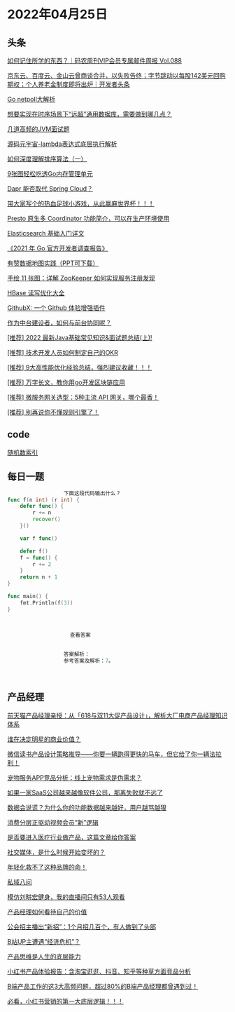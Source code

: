 # 2022年04月25日
## 头条

[如何记住所学的东西？｜码农周刊VIP会员专属邮件周报 Vol.088](https://toutiao.io/k/zyo6ijj)

[京东云、百度云、金山云曾商谈合并，以失败告终；字节跳动以每股142美元回购期权；个人养老金制度即将出炉｜开发者头条](https://toutiao.io/k/kw8g7eo)

[Go netpoll大解析](https://toutiao.io/k/k3hg8lk)

[想要实现在时序场景下“远超”通用数据库，需要做到哪几点？](https://toutiao.io/k/g6bnbpp)

[几道高频的JVM面试题](https://toutiao.io/k/zgzh3st)

[源码元宇宙-lambda表达式底层执行解析](https://toutiao.io/k/g0qmnj0)

[如何深度理解排序算法（一）](https://toutiao.io/k/h1i4jot)

[9张图轻松吃透Go内存管理单元](https://toutiao.io/k/x03gc99)

[Dapr 能否取代 Spring Cloud？](https://toutiao.io/k/3vn7mpg)

[带大家写个的热血足球小游戏，从此赢麻世界杯！！！](https://toutiao.io/k/75w5cea)

[Presto 原生多 Coordinator 功能简介，可以在生产环境使用](https://toutiao.io/k/hhf01w7)

[Elasticsearch 基础入门详文](https://toutiao.io/k/wsccb9s)

[《2021 年 Go 官方开发者调查报告》](https://toutiao.io/k/4n7rqgg)

[有赞数据地图实践（PPT可下载）](https://toutiao.io/k/z8ij0pv)

[手绘 11 张图：详解 ZooKeeper 如何实现服务注册发现](https://toutiao.io/k/m0itvpx)

[HBase 读写优化大全](https://toutiao.io/k/c1bt515)

[GithubX: 一个 Github 体验增强插件](https://toutiao.io/k/9tyfzz1)

[作为中台建设者，如何与前台协同呢？](https://toutiao.io/k/2xxwnrv)

[[推荐] 2022 最新Java基础常见知识&面试题总结(上)!](https://toutiao.io/k/wm0jjmm)

[[推荐] 技术开发人员如何制定自己的OKR](https://toutiao.io/k/zq8oiet)

[[推荐] 9大高性能优化经验总结，强烈建议收藏！！！](https://toutiao.io/k/26za4ep)

[[推荐] 万字长文，教你用go开发区块链应用](https://toutiao.io/k/3f3i7ey)

[[推荐] 微服务网关选型：5种主流 API 网关，哪个最香！](https://toutiao.io/k/jtyo70d)

[[推荐] 别再说你不懂规则引擎了！](https://toutiao.io/k/edts5o5)



## code

[随机数索引](https://leetcode.cn/problems/random-pick-index)



## 每日一题

```go
                  下面这段代码输出什么？
func f(n int) (r int) {
	defer func() {
		r += n
		recover()
	}()

	var f func()

	defer f()
	f = func() {
		r += 2
	}
	return n + 1
}

func main() {
	fmt.Println(f(3))
}


                  
                    查看答案
                  
                
                  答案解析：
                  参考答案及解析：7。

                
```


## 产品经理

[前天猫产品经理亲授：从「618与双11大促产品设计」，解析大厂电商产品经理知识体系](http://www.woshipm.com/open/5332456.html)

[谁在决定明星的商业价值？](http://www.woshipm.com/marketing/5410158.html)

[微信读书产品设计策略推导——你要一辆跑得更快的马车，但它给了你一辆法拉利！](http://www.woshipm.com/evaluating/5409211.html)

[宠物服务APP竞品分析：线上宠物需求是伪需求？](http://www.woshipm.com/it/5410834.html)

[如果一家SaaS公司越来越像软件公司，那离失败就不远了](http://www.woshipm.com/it/5410985.html)

[数据会说谎？为什么你的功能数据越来越好，用户越骂越狠](http://www.woshipm.com/pd/5411043.html)

[消费分层正驱动视频会员“新”逻辑](http://www.woshipm.com/operate/5411062.html)

[是否要进入医疗行业做产品，这篇文章给你答案](http://www.woshipm.com/it/5410242.html)

[社交媒体，是什么时候开始变坏的？](http://www.woshipm.com/it/5410949.html)

[年轻化救不了这种品牌的命！](http://www.woshipm.com/it/5410877.html)

[私域八问](http://www.woshipm.com/operate/5410997.html)

[模仿刘畊宏健身，我的直播间只有53人观看](http://www.woshipm.com/operate/5410964.html)

[产品经理如何看待自己的价值](http://www.woshipm.com/pmd/5410751.html)

[公会招主播出“新招”：1个月招几百个，有人做到了头部](http://www.woshipm.com/it/5409635.html)

[B站UP主遭遇“经济危机”？](http://www.woshipm.com/it/5410941.html)

[产品思维是人生的底层能力](http://www.woshipm.com/pmd/5410191.html)

[小红书产品体验报告：含淘宝逛逛、抖音、知乎等种草方面竞品分析](http://www.woshipm.com/evaluating/5409098.html)

[B端产品工作的这3大高频问题，超过80%的B端产品经理都曾遇到过！](http://www.woshipm.com/online/5411037.html)

[必看，小红书营销的第一大底层逻辑！！！](http://www.woshipm.com/marketing/5410473.html)


